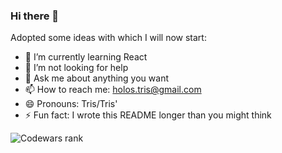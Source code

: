 ### Hi there 👋

Adopted some ideas with which I will now start:

- 🌱 I’m currently learning React
- 🤔 I’m not looking for help
- 💬 Ask me about anything you want
- 📫 How to reach me: holos.tris@gmail.com
- 😄 Pronouns: Tris/Tris'
- ⚡ Fun fact: I wrote this README longer than you might think

![Codewars rank](https://www.codewars.com/users/Holos%20Tris/badges/large)

<!--
**HolosTris/HolosTris** is a ✨ _special_ ✨ repository because its `README.md` (this file) appears on your GitHub profile.

Here are some ideas to get you started:

- 🔭 I’m currently working on ...
- 🌱 I’m currently learning ...
- 👯 I’m looking to collaborate on ...
- 🤔 I’m looking for help with ...
- 💬 Ask me about ...
- 📫 How to reach me: ...
- 😄 Pronouns: ...
- ⚡ Fun fact: ...
-->
